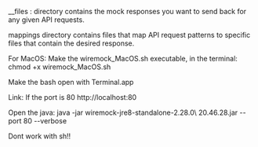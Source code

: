 __files : directory contains the mock responses you want to send back for any given API requests.

mappings directory contains files that map API request patterns to specific files that contain the desired response.

For MacOS:
Make the wiremock_MacOS.sh executable, in the terminal:
chmod +x wiremock_MacOS.sh

Make the bash open with Terminal.app

Link:
If the port is 80
http://localhost:80

Open the java:
java -jar wiremock-jre8-standalone-2.28.0\ 20.46.28.jar --port 80 --verbose    


Dont work with sh!!

